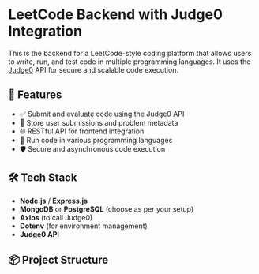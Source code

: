 # LeetCode Backend with Judge0 Integration

This is the backend for a LeetCode-style coding platform that allows users to write, run, and test code in multiple programming languages. It uses the [Judge0](https://judge0.com/) API for secure and scalable code execution.

## 🚀 Features

- ✅ Submit and evaluate code using the Judge0 API
- 📄 Store user submissions and problem metadata
- 🌐 RESTful API for frontend integration
- 🧪 Run code in various programming languages
- 🛡️ Secure and asynchronous code execution

## 🛠️ Tech Stack

- **Node.js** / **Express.js**
- **MongoDB** or **PostgreSQL** (choose as per your setup)
- **Axios** (to call Judge0)
- **Dotenv** (for environment management)
- **Judge0 API**

## 📦 Project Structure


